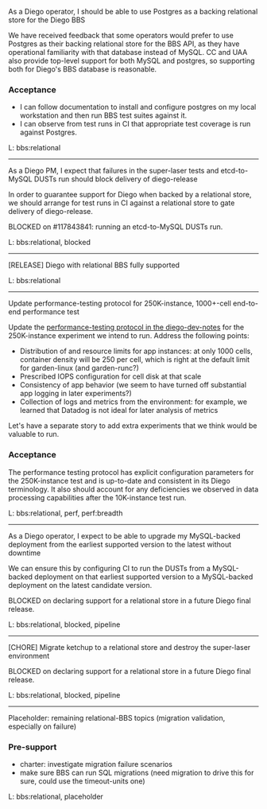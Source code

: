 As a Diego operator, I should be able to use Postgres as a backing relational store for the Diego BBS

We have received feedback that some operators would prefer to use Postgres as their backing relational store for the BBS API, as they have operational familiarity with that database instead of MySQL. CC and UAA also provide top-level support for both MySQL and postgres, so supporting both for Diego's BBS database is reasonable.

### Acceptance

- I can follow documentation to install and configure postgres on my local workstation and then run BBS test suites against it.
- I can observe from test runs in CI that appropriate test coverage is run against Postgres.

L: bbs:relational

---

As a Diego PM, I expect that failures in the super-laser tests and etcd-to-MySQL DUSTs run should block delivery of diego-release

In order to guarantee support for Diego when backed by a relational store, we should arrange for test runs in CI against a relational store to gate delivery of diego-release.

BLOCKED on #117843841: running an etcd-to-MySQL DUSTs run.

L: bbs:relational, blocked

---

[RELEASE] Diego with relational BBS fully supported

L: bbs:relational

---

Update performance-testing protocol for 250K-instance, 1000+-cell end-to-end performance test

Update the [performance-testing protocol in the diego-dev-notes](https://github.com/cloudfoundry/diego-dev-notes/blob/master/proposals/measuring_performance.md) for the 250K-instance experiment we intend to run. Address the following points:

- Distribution of and resource limits for app instances: at only 1000 cells, container density will be 250 per cell, which is right at the default limit for garden-linux (and garden-runc?)
- Prescribed IOPS configuration for cell disk at that scale
- Consistency of app behavior (we seem to have turned off substantial app logging in later experiments?)
- Collection of logs and metrics from the environment: for example, we learned that Datadog is not ideal for later analysis of metrics

Let's have a separate story to add extra experiments that we think would be valuable to run.


### Acceptance

The performance testing protocol has explicit configuration parameters for the 250K-instance test and is up-to-date and consistent in its Diego terminology. It also should account for any deficiencies we observed in data processing capabilities after the 10K-instance test run.

L: bbs:relational, perf, perf:breadth

---

As a Diego operator, I expect to be able to upgrade my MySQL-backed deployment from the earliest supported version to the latest without downtime

We can ensure this by configuring CI to run the DUSTs from a MySQL-backed deployment on that earliest supported version to a MySQL-backed deployment on the latest candidate version.

BLOCKED on declaring support for a relational store in a future Diego final release.

L: bbs:relational, blocked, pipeline

---

[CHORE] Migrate ketchup to a relational store and destroy the super-laser environment

BLOCKED on declaring support for a relational store in a future Diego final release.

L: bbs:relational, blocked, pipeline

---

Placeholder: remaining relational-BBS topics (migration validation, especially on failure)

### Pre-support

- charter: investigate migration failure scenarios
- make sure BBS can run SQL migrations (need migration to drive this for sure, could use the timeout-units one)


L: bbs:relational, placeholder
